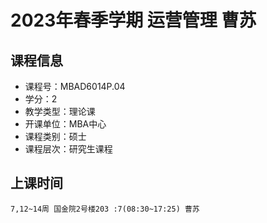 # 2023年春季学期 运营管理 曹苏






## 课程信息

- 课程号：MBAD6014P.04
- 学分：2
- 教学类型：理论课
- 开课单位：MBA中心
- 课程类别：硕士
- 课程层次：研究生课程

## 上课时间

```
7,12~14周 国金院2号楼203 :7(08:30~17:25) 曹苏
```

